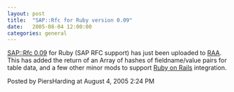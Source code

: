 ```yaml
---
layout: post
title:  "SAP::Rfc for Ruby version 0.09"
date:   2005-08-04 12:00:00
categories: general
---
```



<p>
<a href='http://www.ruby-lang.org/raa/list.rhtml?name=saprfc'>SAP::Rfc 0.09</a> for Ruby (SAP RFC support) has just been uploaded to <a href='http://www.ruby-lang.org/raa/'>RAA</a>.  This has added the return of an Array of hashes of fieldname/value pairs for table data, and a few other minor mods to support <a href='http://www.rubyonrails.org'>Ruby on Rails</a> integration.
</p>

<div id="a000038more"><div id="more">

</div></div>

<p class="posted">Posted by PiersHarding at August  4, 2005  2:24 PM</p>





